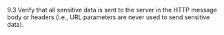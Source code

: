 9.3 Verify that all sensitive data is sent to the server in the HTTP message body or headers (i.e., URL parameters are never used to send sensitive data).